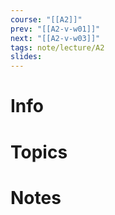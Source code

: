 ```yaml
---
course: "[[A2]]"
prev: "[[A2-v-w01]]"
next: "[[A2-v-w03]]"
tags: note/lecture/A2
slides:
---
```



# Info


# Topics


# Notes
